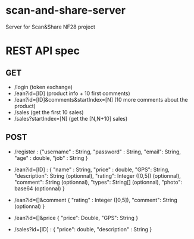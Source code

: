 scan-and-share-server
=====================

Server for Scan&amp;Share NF28 project

REST API spec
==============

GET
---
* /login (token exchange)
* /ean?id=[ID] (product info + 10 first comments)
* /ean?id=[ID]&comments&startIndex=[N] (10 more comments about the product)
* /sales (get the first 10 sales)
* /sales?startIndex=[N] (get the [N,N+10] sales)


POST
----
* /register : {"username" : String,
               "password" : String,
                "email": String,
                "age" : double,
                "job" : String
              }
* /ean?id=[ID] : {
                "name" : String, 
                "price" : double,
                "GPS": String,
                "description": String (optionnal),
                "rating": Integer ([0,5]) (optionnal),
                "comment": String (optionnal),
                "types": String[] (optionnal),
                "photo": base64 (optionnal)
               }
* /ean?id=[]&comment {
                      "rating" : Integer ([0,5]),
                      "comment": String (optionnal)
                     }
* /ean?id=[]&price {
                      "price": Double,
                      "GPS": String
                   }

* /sales?id=[ID] : { "price": double,
                     "description" : String
                   } 

